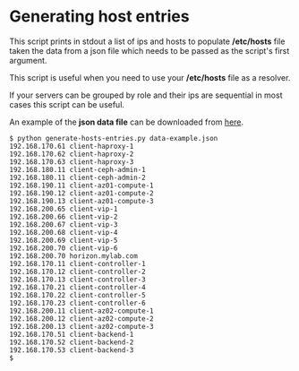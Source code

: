 # Generating host entries

This script prints in stdout a list of ips and hosts to populate **/etc/hosts** file taken the data from a json file which needs to be passed as the script's first argument.

This script is useful when you need to use your **/etc/hosts** file as a resolver.

If your servers can be grouped by role and their ips are sequential in most cases this script can be useful.

An example of the **json data file** can be downloaded from [here](data-example.json).

```
$ python generate-hosts-entries.py data-example.json 
192.168.170.61 client-haproxy-1
192.168.170.62 client-haproxy-2
192.168.170.63 client-haproxy-3
192.168.180.11 client-ceph-admin-1
192.168.180.11 client-ceph-admin-2
192.168.190.11 client-az01-compute-1
192.168.190.12 client-az01-compute-2
192.168.190.13 client-az01-compute-3
192.168.200.65 client-vip-1
192.168.200.66 client-vip-2
192.168.200.67 client-vip-3
192.168.200.68 client-vip-4
192.168.200.69 client-vip-5
192.168.200.70 client-vip-6
192.168.200.70 horizon.mylab.com
192.168.170.11 client-controller-1
192.168.170.12 client-controller-2
192.168.170.13 client-controller-3
192.168.170.21 client-controller-4
192.168.170.22 client-controller-5
192.168.170.23 client-controller-6
192.168.200.11 client-az02-compute-1
192.168.200.12 client-az02-compute-2
192.168.200.13 client-az02-compute-3
192.168.170.51 client-backend-1
192.168.170.52 client-backend-2
192.168.170.53 client-backend-3
$
```
